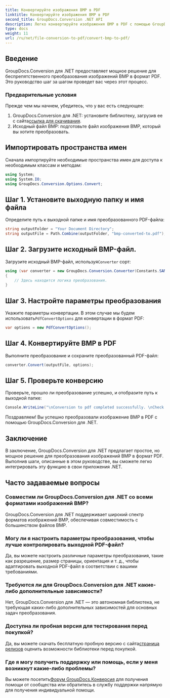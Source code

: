 ```yaml
---
title: Конвертируйте изображения BMP в PDF
linktitle: Конвертируйте изображения BMP в PDF
second_title: GroupDocs.Conversion .NET API
description: Легко конвертируйте изображения BMP в PDF с помощью GroupDocs.Conversion для .NET. Настраиваемые параметры для оптимальной производительности.
type: docs
weight: 11
url: /ru/net/file-conversion-to-pdf/convert-bmp-to-pdf/
---
```

## Введение
GroupDocs.Conversion для .NET предоставляет мощное решение для беспрепятственного преобразования изображений BMP в формат PDF. Это руководство шаг за шагом проведет вас через этот процесс.
### Предварительные условия
Прежде чем мы начнем, убедитесь, что у вас есть следующее:
1.  GroupDocs.Conversion для .NET: установите библиотеку, загрузив ее с сайта[ссылка для скачивания](https://releases.groupdocs.com/conversion/net/).
2. Исходный файл BMP: подготовьте файл изображения BMP, который вы хотите преобразовать.

## Импортировать пространства имен
Сначала импортируйте необходимые пространства имен для доступа к необходимым классам и методам:
```csharp
using System;
using System.IO;
using GroupDocs.Conversion.Options.Convert;
```
## Шаг 1. Установите выходную папку и имя файла
Определите путь к выходной папке и имя преобразованного PDF-файла:
```csharp
string outputFolder = "Your Document Directory";
string outputFile = Path.Combine(outputFolder, "bmp-converted-to.pdf");
```
## Шаг 2. Загрузите исходный BMP-файл.
 Загрузите исходный BMP-файл, используя`Converter` сорт:
```csharp
using (var converter = new GroupDocs.Conversion.Converter(Constants.SAMPLE_BMP))
{
    // Здесь находится логика преобразования.
}
```
## Шаг 3. Настройте параметры преобразования
 Укажите параметры конвертации. В этом случае мы будем использовать`PdfConvertOptions` для конвертации в формат PDF:
```csharp
var options = new PdfConvertOptions();
```
## Шаг 4. Конвертируйте BMP в PDF
Выполните преобразование и сохраните преобразованный PDF-файл:
```csharp
converter.Convert(outputFile, options);
```
## Шаг 5. Проверьте конверсию
Проверьте, прошло ли преобразование успешно, и отобразите путь к выходной папке:
```csharp
Console.WriteLine("\nConversion to pdf completed successfully. \nCheck output in {0}", outputFolder);
```
Поздравляем! Вы успешно преобразовали изображение BMP в PDF с помощью GroupDocs.Conversion для .NET.

## Заключение
В заключение, GroupDocs.Conversion для .NET предлагает простое, но мощное решение для преобразования изображений BMP в формат PDF. Выполнив шаги, описанные в этом руководстве, вы сможете легко интегрировать эту функцию в свои приложения .NET.
## Часто задаваемые вопросы
### Совместим ли GroupDocs.Conversion для .NET со всеми форматами изображений BMP?
GroupDocs.Conversion для .NET поддерживает широкий спектр форматов изображений BMP, обеспечивая совместимость с большинством файлов BMP.
### Могу ли я настроить параметры преобразования, чтобы лучше контролировать выходной PDF-файл?
Да, вы можете настроить различные параметры преобразования, такие как разрешение, размер страницы, ориентация и т. д., чтобы адаптировать выходной PDF-файл в соответствии с вашими требованиями.
### Требуются ли для GroupDocs.Conversion для .NET какие-либо дополнительные зависимости?
Нет, GroupDocs.Conversion для .NET — это автономная библиотека, не требующая каких-либо дополнительных зависимостей для основных задач преобразования.
### Доступна ли пробная версия для тестирования перед покупкой?
 Да, вы можете скачать бесплатную пробную версию с сайта[страница релизов](https://releases.groupdocs.com/) оценить возможности библиотеки перед покупкой.
### Где я могу получить поддержку или помощь, если у меня возникнут какие-либо проблемы?
 Вы можете посетить[Форум GroupDocs.Конверсия](https://forum.groupdocs.com/c/conversion/11) для получения помощи от сообщества или обратитесь в службу поддержки напрямую для получения индивидуальной помощи.